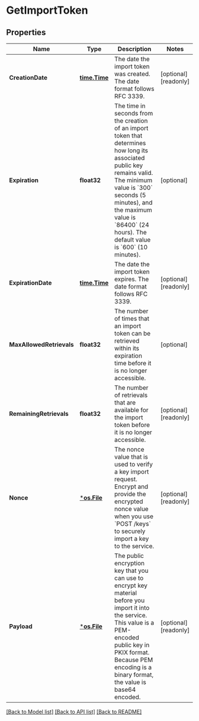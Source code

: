 # GetImportToken

## Properties

Name | Type | Description | Notes
------------ | ------------- | ------------- | -------------
**CreationDate** | [**time.Time**](time.Time.md) | The date the import token was created. The date format follows RFC 3339. | [optional] [readonly] 
**Expiration** | **float32** | The time in seconds from the creation of an import token that determines how long its associated public key  remains valid.     The minimum value is &#x60;300&#x60; seconds (5 minutes), and the maximum value is &#x60;86400&#x60; (24 hours). The default value is &#x60;600&#x60; (10 minutes). | [optional] 
**ExpirationDate** | [**time.Time**](time.Time.md) | The date the import token expires. The date format follows RFC 3339. | [optional] [readonly] 
**MaxAllowedRetrievals** | **float32** | The number of times that an import token can be retrieved within its expiration time before it is no longer accessible.  | [optional] 
**RemainingRetrievals** | **float32** | The number of retrievals that are available for the import token before it is no longer accessible.   | [optional] [readonly] 
**Nonce** | [***os.File**](*os.File.md) | The nonce value that is used to verify a key import request. Encrypt and provide the encrypted nonce value when you use &#x60;POST /keys&#x60; to securely import a key to the service. | [optional] [readonly] 
**Payload** | [***os.File**](*os.File.md) | The public encryption key that you can use to encrypt key material before you import it into the service.     This value is a PEM-encoded public key in PKIX format. Because PEM encoding is a binary format, the value is base64 encoded. | [optional] [readonly] 

[[Back to Model list]](../README.md#documentation-for-models) [[Back to API list]](../README.md#documentation-for-api-endpoints) [[Back to README]](../README.md)


